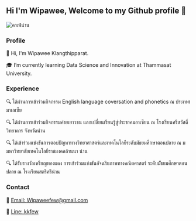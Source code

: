 ## Hi I'm Wipawee, Welcome to my Github profile 👋

![คาเฟ่น่าน](https://user-images.githubusercontent.com/94730803/142720167-28ab4465-f1e9-4dce-8e4d-221475b4cb46.jpg)

### Profile

:raising_hand: Hi, I'm Wipawee Klangthipparat.

:mortar_board: I’m currently learning Data Science and Innovation at Thammasat University.

### Experience

:mag: ได้ผ่านการเข้าร่วมกิจกรรม English language coversation and phonetics ณ ประเทศมาเลเซีย 

:mag: ได้ผ่านการเข้าร่วมกิจกรรมค่ายเยาวชน แลกเปลี่ยนเรียนรู้สู่ประชาคมอาเซียน ณ โรงเรียนศรีสวัสดิ์วิทยาคาร จังหวัดน่าน
 
:mag: ได้เข้าร่วมแข่งขันการตอบปัญหาทางวิทยาศาสตร์และเทคโนโลยีระดับมัธยมศึกษาตอนปลาย ณ ม มหาวิทยาลัยเทคโนโลยีราชมงคลล้านนา น่าน

:mag: ได้รับรางวัลเหรียญทองแดง การเข้าร่วมแข่งขันอัจฉริยภาพทางคณิตศาสตร์ ระดับมััธยมศึกษาตอนปลาย ณ โรงเรียนสตรีศรีน่าน

### Contact

:e-mail: [Email: Wipaweefew@gmail.com](https://mail.google.com/mail/u/0/#inbox)

:love_letter: [Line: kkfew](https://line.me/ti/p/HZhh_Z_qoD)

<!--
**kkfew/kkfew** is a ✨ _special_ ✨ repository because its `README.md` (this file) appears on your GitHub profile.

Here are some ideas to get you started:

- 🔭 I’m currently working on ...
- 🌱 I’m currently learning ...
- 👯 I’m looking to collaborate on ...
- 🤔 I’m looking for help with ...
- 💬 Ask me about ...
- 📫 How to reach me: ...
- 😄 Pronouns: ...
- ⚡ Fun fact: ...
-->
